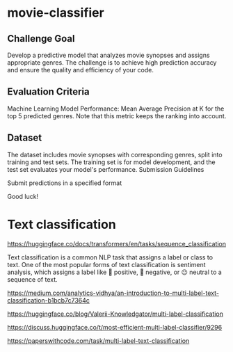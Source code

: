 # movie-classifier

## Challenge Goal

Develop a predictive model that analyzes movie synopses and assigns appropriate genres. The challenge is to achieve high prediction accuracy and ensure the quality and efficiency of your code.

## Evaluation Criteria

Machine Learning Model Performance: Mean Average Precision at K for the top 5 predicted genres. Note that this metric keeps the ranking into account.

## Dataset

The dataset includes movie synopses with corresponding genres, split into training and test sets. The training set is for model development, and the test set evaluates your model's performance.
Submission Guidelines

Submit predictions in a specified format

Good luck!

# Text classification

https://huggingface.co/docs/transformers/en/tasks/sequence_classification

Text classification is a common NLP task that assigns a label or class to text. One of the most popular forms of text classification is sentiment analysis, which assigns a label like 🙂 positive, 🙁 negative, or 😐 neutral to a sequence of text.

https://medium.com/analytics-vidhya/an-introduction-to-multi-label-text-classification-b1bcb7c7364c

https://huggingface.co/blog/Valerii-Knowledgator/multi-label-classification

https://discuss.huggingface.co/t/most-efficient-multi-label-classifier/9296

https://paperswithcode.com/task/multi-label-text-classification
